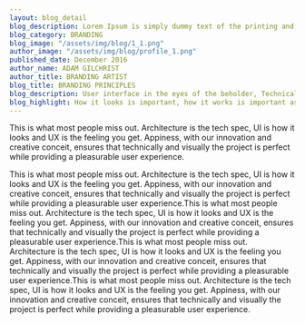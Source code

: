 ```yaml
---
layout: blog_detail
blog_description: Lorem Ipsum is simply dummy text of the printing and type setting industry. Dummy text of the...
blog_category: BRANDING
blog_image: "/assets/img/blog/1_1.png"
author_image: "/assets/img/blog/profile_1.png"
published_date: December 2016
author_name: ADAM GILCHRIST
author_title: BRANDING ARTIST
blog_title: BRANDING PRINCIPLES
blog_description: User interface in the eyes of the beholder, Technical specifications is what it is made of. User experience is in their mind.
blog_highlight: How it looks is important, how it works is important as well, but both pales in comparison to the feeling a user gets when they use it.
---
```


This is what most people miss out. Architecture is the tech spec, UI is how it looks and UX is the feeling you get. Appiness, with our innovation and creative conceit, ensures that technically and visually the project is perfect while providing a pleasurable user experience.

This is what most people miss out. Architecture is the tech spec, UI is how it looks and UX is the feeling you get. Appiness, with our innovation and creative conceit, ensures that technically and visually the project is perfect while providing a pleasurable user experience.This is what most people miss out. Architecture is the tech spec, UI is how it looks and UX is the feeling you get. Appiness, with our innovation and creative conceit, ensures that technically and visually the project is perfect while providing a pleasurable user experience.This is what most people miss out. Architecture is the tech spec, UI is how it looks and UX is the feeling you get. Appiness, with our innovation and creative conceit, ensures that technically and visually the project is perfect while providing a pleasurable user experience.This is what most people miss out. Architecture is the tech spec, UI is how it looks and UX is the feeling you get. Appiness, with our innovation and creative conceit, ensures that technically and visually the project is perfect while providing a pleasurable user experience.